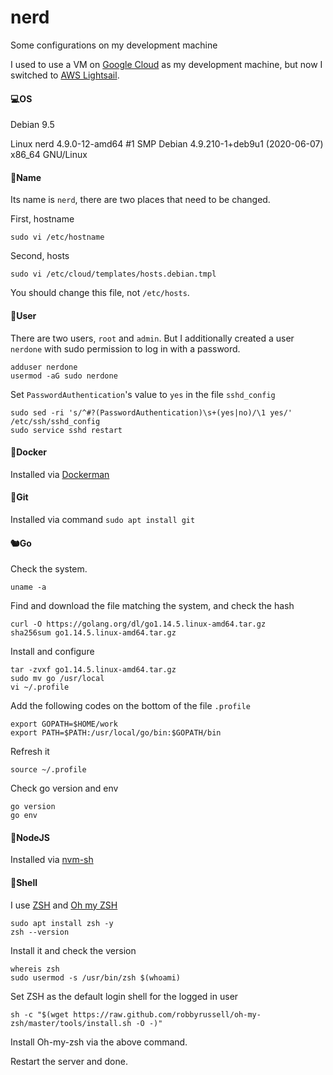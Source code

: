 # nerd
Some configurations on my development machine

I used to use a VM on [Google Cloud](https://cloud.google.com) as my development machine, but now I switched to [AWS Lightsail](https://lightsail.aws.amazon.com).

#### 💻OS

Debian 9.5

Linux nerd 4.9.0-12-amd64 #1 SMP Debian 4.9.210-1+deb9u1 (2020-06-07) x86_64 GNU/Linux

#### 🌟Name

Its name is `nerd`, there are two places that need to be changed.

First, hostname

```
sudo vi /etc/hostname
```

Second, hosts

```
sudo vi /etc/cloud/templates/hosts.debian.tmpl
```

You should change this file, not `/etc/hosts`.

#### 👦User

There are two users, `root` and `admin`. But I additionally created a user `nerdone` with sudo permission to log in with a password.

```
adduser nerdone
usermod -aG sudo nerdone
```

Set `PasswordAuthentication`'s value to `yes` in the file `sshd_config`

```
sudo sed -ri 's/^#?(PasswordAuthentication)\s+(yes|no)/\1 yes/' /etc/ssh/sshd_config
sudo service sshd restart
```

#### 🐳Docker

Installed via [Dockerman](https://github.com/tourcoder/dockerman)

#### 🦇Git

Installed via command `sudo apt install git`

#### 🐿️Go

Check the system.

```
uname -a
```

Find and download the file matching the system, and check the hash

```
curl -O https://golang.org/dl/go1.14.5.linux-amd64.tar.gz
sha256sum go1.14.5.linux-amd64.tar.gz
```

Install and configure

```
tar -zvxf go1.14.5.linux-amd64.tar.gz
sudo mv go /usr/local
vi ~/.profile
```

Add the following codes on the bottom of the file `.profile`

```
export GOPATH=$HOME/work
export PATH=$PATH:/usr/local/go/bin:$GOPATH/bin
```

Refresh it

```
source ~/.profile
```

Check go version and env

```
go version
go env
```

#### 🦨NodeJS

Installed via [nvm-sh](https://github.com/nvm-sh/nvm)

#### 🐚Shell

I use [ZSH](https://en.wikipedia.org/wiki/Z_shell) and [Oh my ZSH](https://ohmyz.sh)

```
sudo apt install zsh -y
zsh --version
```

Install it and check the version

```
whereis zsh
sudo usermod -s /usr/bin/zsh $(whoami)
```

Set ZSH as the default login shell for the logged in user

```
sh -c "$(wget https://raw.github.com/robbyrussell/oh-my-zsh/master/tools/install.sh -O -)"
```

Install Oh-my-zsh via the above command. 

Restart the server and done.

